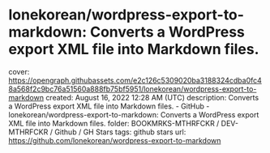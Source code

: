 # lonekorean/wordpress-export-to-markdown: Converts a WordPress export XML file into Markdown files.

cover: https://opengraph.githubassets.com/e2c126c5309020ba3188324cdba0fc48a568f2c9bc76a51560a888fb75bf5951/lonekorean/wordpress-export-to-markdown
created: August 16, 2022 12:28 AM (UTC)
description: Converts a WordPress export XML file into Markdown files. - GitHub - lonekorean/wordpress-export-to-markdown: Converts a WordPress export XML file into Markdown files.
folder: BOOKMRKS-MTHRFCKR / DEV-MTHRFCKR / Github / GH Stars
tags: github stars
url: https://github.com/lonekorean/wordpress-export-to-markdown